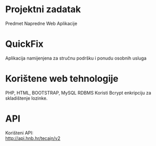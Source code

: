# Projektni zadatak
Predmet Napredne Web Aplikacije

# QuickFix
Aplikacija namijenjena za stručnu podršku i ponudu osobnih usluga 

# Korištene web tehnologije
PHP, HTML, BOOTSTRAP, MySQL RDBMS
Koristi Bcrypt enkripciju za skladištenje lozinke.


# API
Korišteni API:  
http://api.hnb.hr/tecajn/v2

